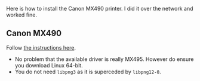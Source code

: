 Here is how to install the Canon MX490 printer.
I did it over the network and worked fine.

Canon MX490
-----------

Follow [the instructions here](http://tutorialforlinux.com/2015/12/12/how-to-install-canon-mx490-mx492-mx494-mx495-printer-drivers-on-ubuntu-15-10-wily-32-64bit-quickstart-scanning-easy-guide/).

* No problem that the available driver is really MX495. However do ensure you download Linux 64-bit.
* You do not need `libpng3` as it is superceded by `libpng12-0`.

